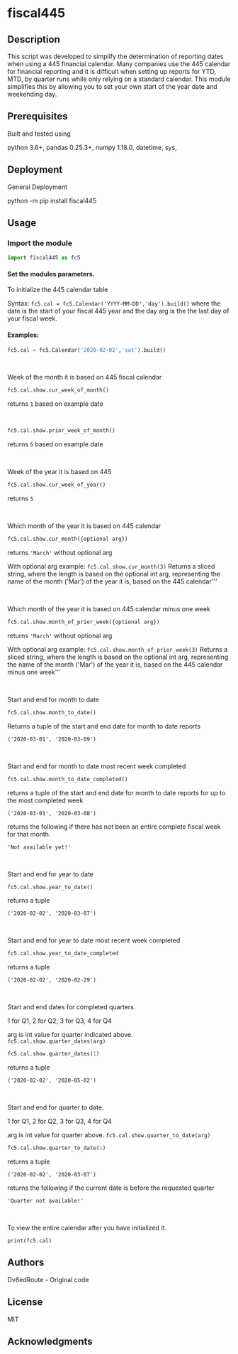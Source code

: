 
# fiscal445

## Description

This script was developed to simplify the determination of reporting dates when using a 445 financial calendar. Many companies use the 445 calendar for financial reporting and it is difficult when setting up reports for YTD, MTD, by quarter runs while only relying on a standard calendar. This module simplifies this by allowing you to set your own  start of the year date and weekending day.

## Prerequisites
Built and tested using

python 3.6+, 
pandas 0.25.3+, 
numpy 1.18.0, 
datetime,
sys,

## Deployment
General Deployment


python -m pip install fiscal445



## Usage

### Import the module

```python
import fiscal445 as fc5
```

#### Set the modules parameters.

To initialize the 445 calendar table

Syntax: `fc5.cal = fc5.Calendar('YYYY-MM-DD','day').build()` where the date is the start of your fiscal 445 year and the day arg is the the last day of your fiscal week.

#### Examples:

```python
fc5.cal = fc5.Calendar('2020-02-02','sat').build()
```

<br>

Week of the month it is based on 445 fiscal calendar

```python
fc5.cal.show.cur_week_of_month()
```
returns `1` based on example date

<br>

```python
fc5.cal.show.prior_week_of_month()
```
returns `5` based on example date

<br>

Week of the year it is based on 445

```python
fc5.cal.show.cur_week_of_year()
```
returns `5` 

<br>

Which month of the year it is based on 445 calendar


```python
fc5.cal.show.cur_month({optional arg})
```
returns `'March'` without optional arg

With optional arg example:  `fc5.cal.show.cur_month(3)`
Returns a sliced string, where the length is based on the optional int arg, representing the name of the month ('Mar') of the year it is, based on the 445 calendar'''

<br>

Which month of the year it is based on 445 calendar minus one week


```python
fc5.cal.show.month_of_prior_week({optional arg})
```
returns `'March'` without optional arg

With optional arg example:  `fc5.cal.show.month_of_prior_week(3)`
Returns a sliced string, where the length is based on the optional int arg, representing the name of the month ('Mar') of the year it is, based on the 445 calendar minus one week'''

<br>

Start and end for month to date


```python
fc5.cal.show.month_to_date()
```
Returns a tuple of the start and end date for month to date reports

`('2020-03-01', '2020-03-09')`

<br>


Start and end for month to date most recent week completed


```python
fc5.cal.show.month_to_date_completed()
```

returns a tuple of the start and end date for month to date reports for up to the most completed week

`('2020-03-01', '2020-03-08')`

returns the following if there has not been an entire complete fiscal week for that month. 

`'Not available yet!'`

<br>

Start and end for year to date


```python
fc5.cal.show.year_to_date()
```

returns a tuple 

`('2020-02-02', '2020-03-07')`

<br>

Start and end for year to date most recent week completed


```python
fc5.cal.show.year_to_date_completed
```

returns a tuple 

`('2020-02-02', '2020-02-29')`

<br>

Start and end dates for completed quarters.

1 for Q1, 2 for Q2, 3 for Q3, 4 for Q4

arg is int value for quarter indicated above. `fc5.cal.show.quarter_dates(arg)`


```python
fc5.cal.show.quarter_dates(1)
```

returns a tuple 

`('2020-02-02', '2020-05-02')`

<br>

Start and end for quarter to date.

1 for Q1, 2 for Q2, 3 for Q3, 4 for Q4

arg is int value for quarter above. `fc5.cal.show.quarter_to_date(arg)`


```python
fc5.cal.show.quarter_to_date(1)
```

returns a tuple 

`('2020-02-02', '2020-03-07')`

returns the following if the current date is before the requested quarter 

`'Quarter not available!'`

<br>

To view the entire calendar after you have initialized it.

`print(fc5.cal)`


## Authors
Dv8edRoute - Original code

## License
MIT

## Acknowledgments


